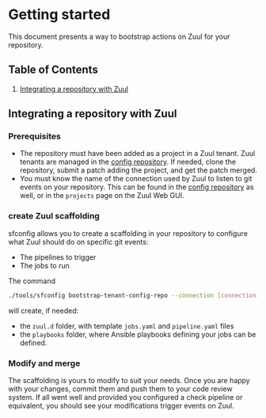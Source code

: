 # Getting started

This document presents a way to bootstrap actions on Zuul for your repository.

## Table of Contents

1. [Integrating a repository with Zuul](#integrating-a-repository-with-zuul)

## Integrating a repository with Zuul

### Prerequisites

* The repository must have been added as a project in a Zuul tenant. Zuul tenants are managed in the [config repository](./../deployment/config_repository.md). If needed, clone the repository, submit a patch adding the project, and get the patch merged.
* You must know the name of the connection used by Zuul to listen to git events on your repository. This can be found in the [config repository](./../deployment/config_repository.md) as well, or in the `projects` page on the Zuul Web GUI.

### create Zuul scaffolding

sfconfig allows you to create a scaffolding in your repository to configure what Zuul should do on specific git events:

* The pipelines to trigger
* The jobs to run

The command

```sh
./tools/sfconfig bootstrap-tenant-config-repo --connection [connection] --outpath [/path/to/repository]
```

will create, if needed:

* the `zuul.d` folder, with template `jobs.yaml` and `pipeline.yaml` files
* the `playbooks` folder, where Ansible playbooks defining your jobs can be defined.

### Modify and merge

The scaffolding is yours to modify to suit your needs. Once you are happy with your changes, commit them and push them to your code review system.
If all went well and provided you configured a check pipeline or equivalent, you should see your modifications trigger events on Zuul.